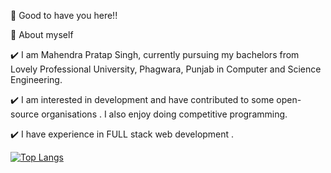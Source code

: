 👋 Good to have you here!!

🌱 About myself

✔️ I am Mahendra Pratap Singh, currently pursuing my bachelors from Lovely Professional University, Phagwara, Punjab in Computer and Science Engineering.

✔️ I am interested in development and have contributed to some open-source organisations . I also enjoy doing competitive programming.

✔️ I have experience in FULL stack web development .

[![Top Langs](https://github-readme-stats.vercel.app/api/top-langs/?username=Mahendrapratapsingh9695&layout=compact)](https://github.com/Mahendrapratapsingh9695/github-readme-stats)
